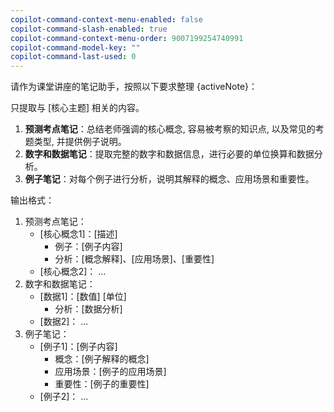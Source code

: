 ```yaml
---
copilot-command-context-menu-enabled: false
copilot-command-slash-enabled: true
copilot-command-context-menu-order: 9007199254740991
copilot-command-model-key: ""
copilot-command-last-used: 0
---
```

请作为课堂讲座的笔记助手，按照以下要求整理 {activeNote}：

只提取与 [核心主题] 相关的内容。

1. **预测考点笔记**：总结老师强调的核心概念, 容易被考察的知识点, 以及常见的考题类型, 并提供例子说明。
2. **数字和数据笔记**：提取完整的数字和数据信息，进行必要的单位换算和数据分析。
3. **例子笔记**：对每个例子进行分析，说明其解释的概念、应用场景和重要性。

输出格式：
1. 预测考点笔记：
   - [核心概念1]：[描述]
     - 例子：[例子内容]
     - 分析：[概念解释]、[应用场景]、[重要性]
   - [核心概念2]：
     ...
2. 数字和数据笔记：
   - [数据1]：[数值] [单位]
     - 分析：[数据分析]
   - [数据2]：
     ...
3. 例子笔记：
   - [例子1]：[例子内容]
     - 概念：[例子解释的概念]
     - 应用场景：[例子的应用场景]
     - 重要性：[例子的重要性]
   - [例子2]：
     ...